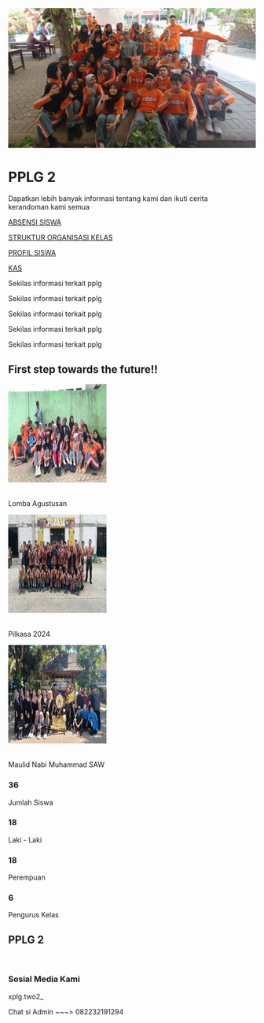 <html>
 <head>
  <title>
   PPLG 2
  </title>
  <link href="https://cdnjs.cloudflare.com/ajax/libs/font-awesome/5.15.3/css/all.min.css" rel="stylesheet"/>
  <link href="https://fonts.googleapis.com/css2?family=Roboto:wght@400;700&amp;display=swap" rel="stylesheet"/>
  <link rel="stylesheet" href="pplg2.css">
 </head>
 <body>
  <div class="header">
   <img src="FOTO/wwww.jpg"/>
   <div class="overlay">
    <h1>
     PPLG 2
    </h1>
    <p>
     Dapatkan lebih banyak informasi tentang kami dan ikuti cerita
     <br>
     kerandoman kami semua
    </p>
   </div>
  </div>
  <div class="menu">
   <a href="absensi.html" class="item">
    <i class="fas fa-calendar-check">
    </i>
    <p>
     ABSENSI SISWA
    </p>
</a>
   <a href="struktur.html" class="item">
    <i class="fas fa-users-cog">
    </i>
    <p>
     STRUKTUR ORGANISASI KELAS
    </p>
</a>
   <a href="profil.html" class="item">
    <i class="fas fa-user-graduate">
    </i>
    <p>
     PROFIL SISWA
    </p>
</a>
   <a href="history.html" class="item">
    <i class="fas fa-dollar-sign">
    </i>
    <p>
     KAS
    </p>
</a>
  </div>
  <div class="jalan">
    <div class="jln">
        <p>Sekilas informasi terkait pplg</p>
        <p>Sekilas informasi terkait pplg</p>
        <p>Sekilas informasi terkait pplg</p>
        <p>Sekilas informasi terkait pplg</p>
        <p>Sekilas informasi terkait pplg</p>
    </div>
</div>
  <div class="highlight">
   <h2 class="kata2">
    First step towards the future!!
   </h2>
   <div class="kartu">
    <div class="card">
     <img height="200" src="FOTO/agustus.jpg" width="200"/>
     <p>
      <br/>
      Lomba Agustusan
     </p>
    </div>
    <div class="card">
     <img height="200" src="FOTO/pilkasa.jpg" width="200"/>
     <p>
      <br/>
      Pilkasa 2024
     </p>
    </div>
    <div class="card">
     <img height="200" src="FOTO/maulid.jpg" width="200"/>
     <p>
      <br/>
      Maulid Nabi Muhammad SAW
     </p>
    </div>
   </div>
  </div>
  <div class="orang">
   <div class="org">
    <h3>
     36
    </h3>
    <p>
     Jumlah Siswa
    </p>
   </div>
   <div class="org">
    <h3>
     18
    </h3>
    <p>
     Laki - Laki
    </p>
   </div>
   <div class="org">
    <h3>
     18
    </h3>
    <p>
     Perempuan
    </p>
   </div>
   <div class="org">
    <h3>
     6
    </h3>
    <p>
     Pengurus Kelas
    </p>
   </div>
  </div>
  <div class="copyright">
   <h2>
    PPLG 2
   </h2>
   <br>
   <h3>Sosial Media Kami</h3>
   <div class="social">
    <p>
     <i class="fab fa-instagram">
     </i>
     xplg.two2_
    </p>
    <p>
     <i class="fab fa-whatsapp">
     </i>
     Chat si Admin ~~~> 082232191294
    </p>
   </div>
  </div>
 </body>
</html>
